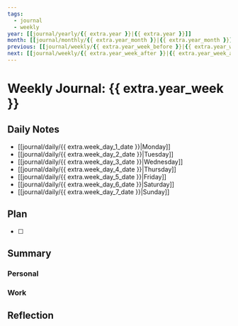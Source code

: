 ```yaml
---
tags:
  - journal
  - weekly
year: [[journal/yearly/{{ extra.year }}|{{ extra.year }}]]
month: [[journal/monthly/{{ extra.year_month }}|{{ extra.year_month }}]]
previous: [[journal/weekly/{{ extra.year_week_before }}|{{ extra.year_week_before }}]]
next: [[journal/weekly/{{ extra.year_week_after }}|{{ extra.year_week_after }}]]
---
```

# Weekly Journal: {{ extra.year_week }}

## Daily Notes
- [[journal/daily/{{ extra.week_day_1_date }}|Monday]]
- [[journal/daily/{{ extra.week_day_2_date }}|Tuesday]]
- [[journal/daily/{{ extra.week_day_3_date }}|Wednesday]]
- [[journal/daily/{{ extra.week_day_4_date }}|Thursday]]
- [[journal/daily/{{ extra.week_day_5_date }}|Friday]]
- [[journal/daily/{{ extra.week_day_6_date }}|Saturday]]
- [[journal/daily/{{ extra.week_day_7_date }}|Sunday]]

## Plan
- [ ]

## Summary
### Personal

### Work

## Reflection
